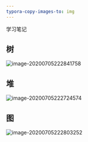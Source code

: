 ```yaml
---
typora-copy-images-to: img
---
```


学习笔记

## 树

![image-20200705222841758](D:\geek_learn\algorithm011-class01\Week_02\img\image-20200705222841758.png)

## 堆

![image-20200705222724574](D:\geek_learn\algorithm011-class01\Week_02\img\image-20200705222724574.png)

## 图

![image-20200705222803252](D:\geek_learn\algorithm011-class01\Week_02\img\image-20200705222803252.png)





